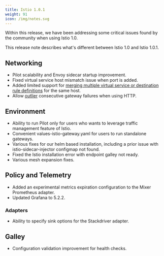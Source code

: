 ```yaml
---
title: Istio 1.0.1
weight: 91
icon: /img/notes.svg
---
```


Within this release, we have been addressing some critical issues found by the community when using Istio 1.0.

This release note describes what's different between Istio 1.0 and Istio 1.0.1.

## Networking

- Pilot scalability and Envoy sidecar startup improvement.
- Fixed virtual service host mismatch issue when port is added.
- Added limited support for [merging multiple virtual service or destination rule definitions](/help/ops/traffic-management/deploy-guidelines/#multiple-virtual-services-and-destination-rules-for-the-same-host) for the same host.
- Allow [outlier](https://www.envoyproxy.io/docs/envoy/latest/api-v1/cluster_manager/cluster_outlier_detection.html) consecutive gateway failures when using HTTP.

## Environment

- Ability to run Pilot only for users who wants to leverage traffic management feature of Istio.
- Convenient values-istio-gateway.yaml for users to run standalone gateways.
- Various fixes for our helm based installation, including a prior issue with istio-sidecar-injector configmap not found.
- Fixed the Istio installation error with endpoint galley not ready.
- Various mesh expansion fixes.

## Policy and Telemetry

- Added an experimental metrics expiration configuration to the Mixer Prometheus adapter.
- Updated Grafana to 5.2.2.

### Adapters

- Ability to specify sink options for the Stackdriver adapter.

## Galley

- Configuration  validation improvement for health checks.
